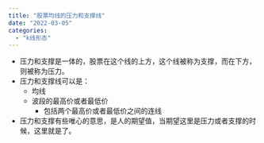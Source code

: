 ```yaml
---
title: "股票均线的压力和支撑线"
date: "2022-03-05"
categories: 
  - "k线形态"
---
```


- 压力和支撑是一体的，股票在这个线的上方，这个线被称为支撑，而在下方，则被称为压力。
- 压力和支撑线可以是：
    - 均线
    - 波段的最高价或者最低价
        - 包括两个最高价或者最低价之间的连线
- 压力和支撑有些唯心的意思，是人的期望值，当期望这里是压力或者支撑的时候，这里就是了。
